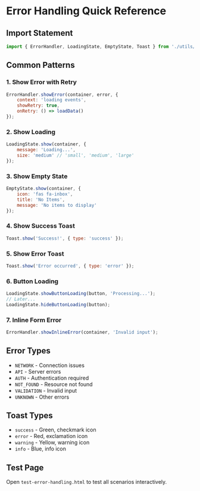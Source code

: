 # Error Handling Quick Reference

## Import Statement

```javascript
import { ErrorHandler, LoadingState, EmptyState, Toast } from './utils/error-handler.js';
```

## Common Patterns

### 1. Show Error with Retry
```javascript
ErrorHandler.showError(container, error, {
    context: 'loading events',
    showRetry: true,
    onRetry: () => loadData()
});
```

### 2. Show Loading
```javascript
LoadingState.show(container, {
    message: 'Loading...',
    size: 'medium' // 'small', 'medium', 'large'
});
```

### 3. Show Empty State
```javascript
EmptyState.show(container, {
    icon: 'fas fa-inbox',
    title: 'No Items',
    message: 'No items to display'
});
```

### 4. Show Success Toast
```javascript
Toast.show('Success!', { type: 'success' });
```

### 5. Show Error Toast
```javascript
Toast.show('Error occurred', { type: 'error' });
```

### 6. Button Loading
```javascript
LoadingState.showButtonLoading(button, 'Processing...');
// Later...
LoadingState.hideButtonLoading(button);
```

### 7. Inline Form Error
```javascript
ErrorHandler.showInlineError(container, 'Invalid input');
```

## Error Types

- `NETWORK` - Connection issues
- `API` - Server errors
- `AUTH` - Authentication required
- `NOT_FOUND` - Resource not found
- `VALIDATION` - Invalid input
- `UNKNOWN` - Other errors

## Toast Types

- `success` - Green, checkmark icon
- `error` - Red, exclamation icon
- `warning` - Yellow, warning icon
- `info` - Blue, info icon

## Test Page

Open `test-error-handling.html` to test all scenarios interactively.
